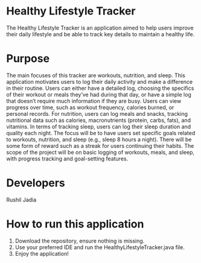 # Healthy Lifestyle Tracker
The Healthy Lifestyle Tracker is an application aimed to help users improve their daily lifestyle and be able to track key details to maintain a healthy life.

# Purpose
The main focuses of this tracker are workouts, nutrition, and
sleep. This application motivates users to log their daily activity and make a
difference in their routine. Users can either have a detailed log, choosing the
specifics of their workout or meals they’ve had during that day, or have a
simple log that doesn’t require much information if they are busy. Users can
view progress over time, such as workout frequency, calories burned, or
personal records. For nutrition, users can log meals and snacks, tracking
nutritional data such as calories, macronutrients (protein, carbs, fats), and
vitamins. In terms of tracking sleep, users can log their sleep duration and
quality each night. The focus will be to have users set specific goals related
to workouts, nutrition, and sleep (e.g., sleep 8 hours a night). There will be
some form of reward such as a streak for users continuing their habits. The
scope of the project will be on basic logging of workouts, meals, and sleep,
with progress tracking and goal-setting features.

# Developers
Rushil Jadia

# How to run this application
1. Download the repository, ensure nothing is missing.
2. Use your preferred IDE and run the HealthyLifestyleTracker.java file.
3. Enjoy the application!
